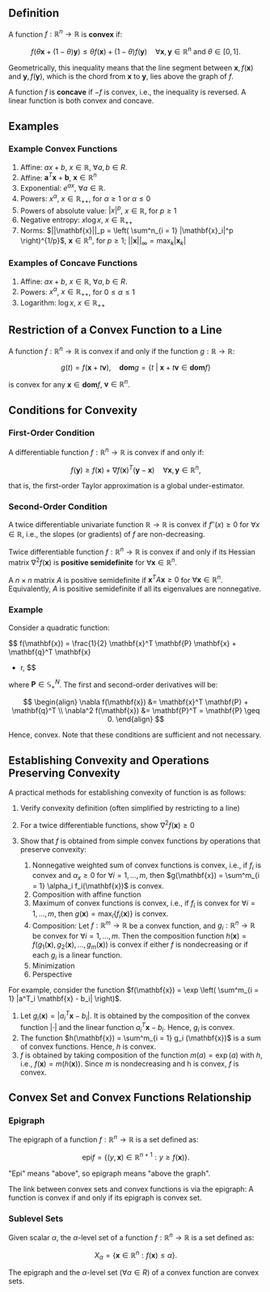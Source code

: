 ## Definition

A function $f: \mathbb{R}^n \rightarrow \mathbb{R}$ is **convex** if:

$$
f(\theta \mathbf{x} + (1 - \theta)\mathbf{y}) \leq
\theta f(\mathbf{x}) + (1 - \theta)f(\mathbf{y}) \quad
\forall \mathbf{x}, \mathbf{y} \in \mathbb{R}^n \ \text{and} \ \theta \in \left[0, 1 \right].
$$

Geometrically, this inequality means that the line segment between 
$\mathbf{x}, f(\mathbf{x})$ and $\mathbf{y}, f(\mathbf{y})$, which is the chord from $\mathbf{x}$ to $\mathbf{y}$,
lies above the graph of $f$. 

A function $f$ is **concave** if $-f$ is convex, i.e., the inequality is reversed.
A linear function is both convex and concave.

## Examples

### Example Convex Functions

1. Affine: $ax + b$, $x \in \mathbb{R}$, $\forall a, b \in R$.
2. Affine: $\mathbf{a}^T \mathbf{x} + \mathbf{b}$, $\mathbf{x} \in \mathbb{R}^n$
2. Exponential: $e^{ax}$, $\forall a \in \mathbb{R}$.
3. Powers: $x^\alpha$, $x \in \mathbb{R}_{++}$, for $\alpha \geq 1$ or $\alpha \leq 0$
4. Powers of absolute value: $|x|^p$, $x \in \mathbb{R}$, for $p \geq 1$
5. Negative entropy: $x\log x$, $x \in \mathbb{R}_{++}$
6. Norms: $||\mathbf{x}||_p = \left( \sum^n_{i = 1} |\mathbf{x}_i|^p \right)^{1/p}$, $\mathbf{x} \in \mathbb{R}^n$, for $p \geq 1$; $||\mathbf{x}||_\infty = \max_k |\mathbf{x}_k|$

### Examples of Concave Functions

1. Affine: $ax + b$, $x \in \mathbb{R}$, $\forall a, b \in R$.
2. Powers: $x^\alpha$, $x \in \mathbb{R}_{++}$, for $0 \leq \alpha \leq 1$
3. Logarithm: $\log x$, $x \in \mathbb{R}_{++}$

## Restriction of a Convex Function to a Line

A function $f: \mathbb{R}^n \rightarrow \mathbb{R}$ is convex if and only if the function $g: \mathbb{R} \rightarrow \mathbb{R}$:

$$
g(t) = f(\mathbf{x} + t \mathbf{v}), \quad \textbf{dom}g = \left\{ t \ | \ \mathbf{x} + t \mathbf{v} \in \textbf{dom}f \right\}
$$

is convex for any $\mathbf{x} \in \textbf{dom}f$, $\mathbf{v} \in \mathbb{R}^n$.

## Conditions for Convexity

### First-Order Condition

A differentiable function $f: \mathbb{R}^n \rightarrow \mathbb{R}$ is convex if and only if:

$$
f(\mathbf{y}) \geq f(\mathbf{x}) + \nabla f(\mathbf{x})^T (\mathbf{y} - \mathbf{x}) \quad
\forall \mathbf{x}, \mathbf{y} \in \mathbb{R}^n,
$$

that is, the first-order Taylor approximation is a global under-estimator.

### Second-Order Condition

A twice differentiable univariate function $\mathbb{R} \rightarrow \mathbb{R}$ is 
convex if $f''(x) \geq 0$ for $\forall x \in \mathbb{R}$, i.e., the slopes (or gradients)
of $f$ are non-decreasing.

Twice differentiable function $f: \mathbb{R}^n \rightarrow \mathbb{R}$ is convex
if and only if its Hessian matrix $\nabla^2 f(\mathbf{x})$ is 
**positive semidefinite** for $\forall \mathbf{x} \in \mathbb{R}^n$. 

A $n \times n$ matrix $A$ is positive semidefinite if $\mathbf{x}^T A \mathbf{x} \geq 0$
for $\forall \mathbf{x} \in \mathbb{R}^n$. Equivalently, $A$ is positive semidefinite if all
its eigenvalues are nonnegative.

### Example

Consider a quadratic function:

$$
f(\mathbf{x}) = \frac{1}{2} \mathbf{x}^T \mathbf{P} \mathbf{x} + \mathbf{q}^T \mathbf{x}
+ r,
$$

where $\mathbf{P} \in \mathbb{S}^N_{+}$. The first and second-order derivatives will be:

$$
\begin{align}
\nabla f(\mathbf{x}) &= \mathbf{x}^T \mathbf{P} + \mathbf{q}^T \\
\nabla^2 f(\mathbf{x}) &= \mathbf{P}^T = \mathbf{P} \geq 0.
\end{align}
$$

Hence, convex. Note that these conditions are sufficient and not necessary.

## Establishing Convexity and Operations Preserving Convexity

A practical methods for establishing convexity of function is as follows:

1. Verify convexity definition (often simplified by restricting to a line)
2. For a twice differentiable functions, show $\nabla^2 f(\mathbf{x}) \geq 0$
3. Show that $f$ is obtained from simple convex functions by operations that preserve convexity:

    1. Nonnegative weighted sum of convex functions is convex, i.e., if $f_i$ is convex and $\alpha_x \geq 0$ for $\forall i = 1, \dots, m$, 
            then $g(\mathbf{x}) = \sum^m_{i = 1} \alpha_i f_i(\mathbf{x})$ is convex.
    2. Composition with affine function
    3. Maximum of convex functions is convex, i.e., if $f_i$ is convex for $\forall i = 1, \dots, m$, then $g(\mathbf{x}) = \text{max}_i \left\{ f_i(\mathbf{x}) \right\}$
            is convex.
    4. Composition: Let $f: \mathbb{R}^m \rightarrow \mathbb{R}$ be a convex function, and $g_i: \mathbb{R}^n \rightarrow \mathbb{R}$ be
            convex for $\forall i = 1, \dots, m$. Then the composition function 
            $h(\mathbf{x}) = f(g_1(\mathbf{x}), g_2(\mathbf{x}), \dots, g_m(\mathbf{x}))$ is convex if either $f$ is nondecreasing or 
            if each $g_i$ is a linear function.
    5. Minimization
    6. Perspective

For example, consider the function $f(\mathbf{x}) = \exp \left( \sum^m_{i = 1} |a^T_i \mathbf{x} - b_i| \right)$.

1. Let $g_i(\mathbf{x}) = |a^T_i \mathbf{x} - b_i|$. It is obtained by the composition of the convex function $|\cdot|$ and the linear function $a^T_i \mathbf{x} - b_i$. 
        Hence, $g_i$ is convex.
2. The function $h(\mathbf{x}) = \sum^m_{i = 1} g_i (\mathbf{x})$ is a sum of convex functions. Hence, $h$ is convex. 
3. $f$ is obtained by taking composition of the function $m(a) = \exp(a)$ with $h$, i.e., $f(\mathbf{x}) = m(h(\mathbf{x}))$. Since $m$ is nondecreasing 
        and h is convex, $f$ is convex.

## Convex Set and Convex Functions Relationship

### Epigraph

The epigraph of a function $f: \mathbb{R}^n \rightarrow \mathbb{R}$ is a set defined as:

$$
\text{epi} f = \left\{ (y, \mathbf{x}) \in \mathbb{R}^{n + 1} : y \geq f(\mathbf{x}) \right\}.
$$

"Epi" means "above", so epigraph means "above the graph". 

The link between convex sets and convex functions is via the epigraph: A
function is convex if and only if its epigraph is convex set.

### Sublevel Sets 

Given scalar $\alpha$, the $\alpha$-level set of a function $f: \mathbb{R}^n \rightarrow \mathbb{R}$ is a set defined as:

$$
X_\alpha = \left\{ \mathbf{x} \in \mathbb{R}^n : f(\mathbf{x}) \leq \alpha \right\}.
$$

The epigraph and the $\alpha$-level set ($\forall \alpha \in R$) of a convex function are convex sets.